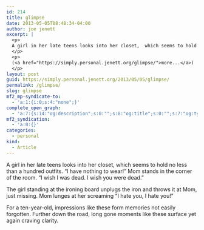 ```yaml
---
id: 214
title: glimpse
date: 2013-05-05T08:48:34-04:00
author: joe jenett
excerpt: |
  <p>
  A girl in her late teens looks into her closet,  which seems to hold no less than a hundred outfits. "I have nothing to wear!" Mom stands in the corner of the room. "I wish I was dead. I wish you were dead."
  </p>
  <p>
  (<a href="https://simply.personal.jenett.org/glimpse/">more...</a>)
  </p>
layout: post
guid: https://simply.personal.jenett.org/2013/05/05/glimpse/
permalink: /glimpse/
slug: glimpse
mf2_mp-syndicate-to:
  - 'a:1:{i:0;s:4:"none";}'
complete_open_graph:
  - 'a:7:{s:14:"og:description";s:0:"";s:8:"og:title";s:0:"";s:7:"og:type";s:0:"";s:12:"twitter:card";s:7:"summary";s:15:"twitter:creator";s:0:"";s:19:"twitter:description";s:0:"";s:8:"og:image";s:0:"";}'
mf2_syndication:
  - 'a:0:{}'
categories:
  - personal
kind:
  - Article
---
```

A girl in her late teens looks into her closet, which seems to hold no less than a hundred outfits. &#8220;I have nothing to wear!&#8221; Mom stands in the corner of the room. &#8220;I wish I was dead. I wish you were dead.&#8221; 

The girl standing at the ironing board unplugs the iron and throws it at Mom, just missing. Mom lunges at her screaming &#8220;I hate you, I hate you!&#8221; 

For a ten-year-old, impressions like these form memories not easily forgotten. Further down the road, long gone moments like these surface yet again craving clarity.